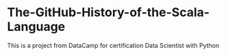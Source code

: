 # The-GitHub-History-of-the-Scala-Language
This is a project from DataCamp for certification Data Scientist with Python
